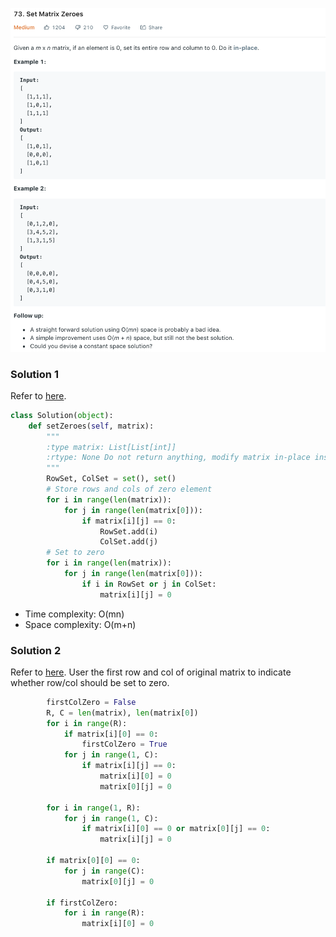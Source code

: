 ![](../images/73.png)
### Solution 1
Refer to [here](https://leetcode.com/problems/set-matrix-zeroes/solution/).
```python
class Solution(object):
    def setZeroes(self, matrix):
        """
        :type matrix: List[List[int]]
        :rtype: None Do not return anything, modify matrix in-place instead.
        """
        RowSet, ColSet = set(), set()
        # Store rows and cols of zero element
        for i in range(len(matrix)):
            for j in range(len(matrix[0])):
                if matrix[i][j] == 0:
                    RowSet.add(i)
                    ColSet.add(j)
        # Set to zero
        for i in range(len(matrix)):
            for j in range(len(matrix[0])):
                if i in RowSet or j in ColSet:
                    matrix[i][j] = 0
```
+ Time complexity: O(mn)
+ Space complexity: O(m+n)
### Solution 2
Refer to [here](https://leetcode.com/problems/set-matrix-zeroes/solution/).
User the first row and col of original matrix to indicate whether row/col should be set to zero.
```python
        firstColZero = False
        R, C = len(matrix), len(matrix[0])
        for i in range(R):
            if matrix[i][0] == 0:
                firstColZero = True
            for j in range(1, C):
                if matrix[i][j] == 0:
                    matrix[i][0] = 0
                    matrix[0][j] = 0

        for i in range(1, R):
            for j in range(1, C):
                if matrix[i][0] == 0 or matrix[0][j] == 0:
                    matrix[i][j] = 0

        if matrix[0][0] == 0:
            for j in range(C):
                matrix[0][j] = 0

        if firstColZero:
            for i in range(R):
                matrix[i][0] = 0
```